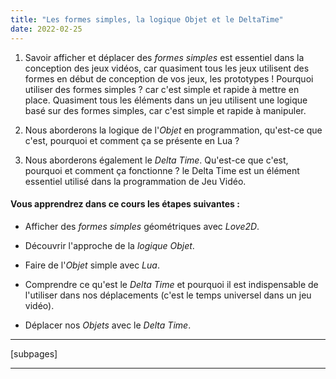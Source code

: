 ```yaml
---
title: "Les formes simples, la logique Objet et le DeltaTime"
date: 2022-02-25
---
```


1. Savoir afficher et déplacer des _formes simples_ est essentiel dans la conception des jeux vidéos, car quasiment tous les jeux utilisent des formes en début de conception de vos jeux, les prototypes ! Pourquoi utiliser des formes simples ? car c'est simple et rapide à mettre en place. Quasiment tous les éléments dans un jeu utilisent une logique basé sur des formes simples, car c'est simple et rapide à manipuler.

3. Nous aborderons la logique de l'_Objet_ en programmation, qu'est-ce que c'est, pourquoi et comment ça se présente en Lua ?

5. Nous aborderons également le _Delta Time_. Qu'est-ce que c'est, pourquoi et comment ça fonctionne ? le Delta Time est un élément essentiel utilisé dans la programmation de Jeu Vidéo.

#### **Vous apprendrez dans ce cours les étapes suivantes :**

- Afficher des _formes simples_ géométriques avec _Love2D_.

- Découvrir l'approche de la _logique Objet_.

- Faire de l'_Objet_ simple avec _Lua_.

- Comprendre ce qu'est le _Delta Time_ et pourquoi il est indispensable de l'utiliser dans nos déplacements (c'est le temps universel dans un jeu vidéo).

- Déplacer nos _Objets_ avec le _Delta Time_.

* * *

\[subpages\]

* * *
